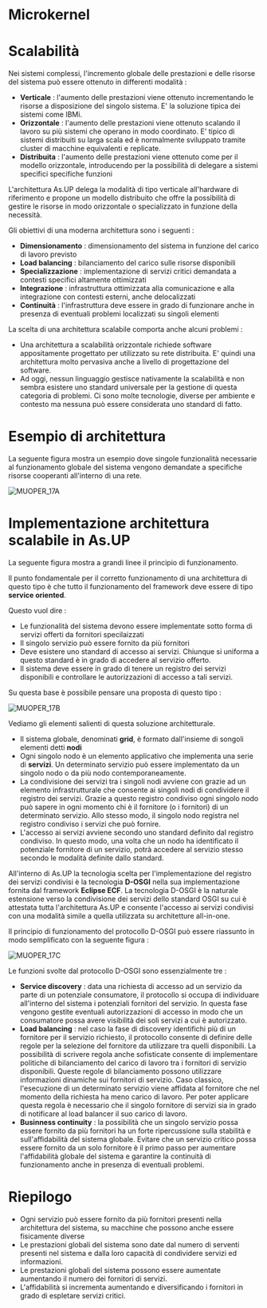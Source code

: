 # Microkernel

# Scalabilità

Nei sistemi complessi, l'incremento globale delle prestazioni e delle risorse del sistema può essere ottenuto in differenti modalità : 



- **Verticale** :  l'aumento delle prestazioni viene ottenuto incrementando le risorse a disposizione del singolo sistema.
E' la soluzione tipica dei sistemi come IBMi.
- **Orizzontale** :  l'aumento delle prestazioni viene ottenuto scalando il lavoro su più sistemi che operano in modo coordinato. E' tipico di sistemi distribuiti su larga scala ed è normalmente sviluppato tramite cluster di macchine equivalenti e replicate.
- **Distribuita** :  l'aumento delle prestazioni viene ottenuto come per il modello orizzontale, introducendo per la possibilità di delegare a sistemi specifici specifiche funzioni


L'architettura As.UP delega la modalità di tipo verticale all'hardware di riferimento e propone un modello distribuito che offre la possibilità di gestire le risorse in modo orizzontale o specializzato in funzione della necessità.

Gli obiettivi di una moderna architettura sono i seguenti : 


- **Dimensionamento** :  dimensionamento del sistema in funzione del carico di lavoro previsto
- **Load balancing** :  bilanciamento del carico sulle risorse disponibili
- **Specializzazione** :  implementazione di servizi critici demandata a contesti specifici altamente ottimizzati
- **Integrazione** :   infrastruttura ottimizzata alla comunicazione e alla integrazione con contesti esterni, anche delocalizzati
- **Continuità** :  l'infrastruttura deve essere in grado di funzionare anche in presenza di eventuali problemi localizzati su singoli
elementi


La scelta di una architettura scalabile comporta anche alcuni problemi : 


- Una architettura a scalabilità orizzontale richiede software appositamente progettato per utilizzato su rete distribuita. E' quindi
una architettura molto pervasiva anche a livello di progettazione del software.
- Ad oggi, nessun linguaggio gestisce nativamente la scalabilità e non sembra esistere uno standard universale per la
gestione di questa categoria di problemi. Ci sono molte tecnologie, diverse per ambiente e contesto ma nessuna può
essere considerata uno standard di fatto.


# Esempio di architettura

La seguente figura mostra un esempio dove singole funzionalità necessarie al funzionamento globale
del sistema vengono demandate a specifiche risorse cooperanti all'interno di una rete.

![MUOPER_17A](https://doc.smeup.com/immagini/MUOPER_17/MUOPER_17A.png)

# Implementazione architettura scalabile in As.UP

La seguente figura mostra a grandi linee il principio di funzionamento.

Il punto fondamentale per il corretto funzionamento di una architettura di questo tipo è che tutto il funzionamento
del framework deve essere di tipo  **service oriented**.

Questo vuol dire : 


- Le funzionalità del sistema devono essere implementate sotto forma di servizi offerti da fornitori specilaizzati
- Il singolo servizio può essere fornito da più fornitori
- Deve esistere uno standard di accesso ai servizi. Chiunque si uniforma a questo standard è in grado di
accedere al servizio offerto.
- Il sistema deve essere in grado di tenere un registro dei servizi disponibili e controllare le autorizzazioni di
accesso a tali servizi.


Su questa base è possibile pensare una proposta di questo tipo : 

![MUOPER_17B](https://doc.smeup.com/immagini/MUOPER_17/MUOPER_17B.png)

Vediamo gli elementi salienti di questa soluzione architetturale.


- Il sistema globale, denominati **grid**,  è formato dall'insieme di songoli elementi detti **nodi**
- Ogni singolo nodo è un elemento applicativo che implementa una serie di **servizi**. Un determinato
servizio può essere implementato da un singolo nodo o da più nodo contemporaneamente.
- La condivisione dei servizi tra i singoli nodi avviene con grazie ad un elemento infrastrutturale che consente
ai singoli nodi di condividere il registro dei servizi. Grazie a questo registro condiviso ogni singolo nodo può
sapere in ogni momento chi è il fornitore (o i fornitori) di un determinato servizio. Allo stesso modo, il singolo
nodo registra nel registro condiviso i servizi che può fornire.
- L'accesso ai servizi avviene secondo uno standard definito dal registro condiviso. In questo modo, una volta
che un nodo ha identificato il potenziale fornitore di un servizio, potrà accedere al servizio stesso secondo le
modalità definite dallo standard.



All'interno di As.UP la tecnologia scelta per l'implementazione del registro dei servizi condivisi è la tecnologia
**D-OSGI** nella sua implementazione fornita dal framework **Eclipse ECF**. La tecnologia D-OSGI è
la naturale estensione verso la condivisione dei servizi dello standard OSGI su cui è attestata tutta l'architettura
As.UP e consente l'accesso ai servizi condivisi con una modalità simile a quella utilizzata su architetture
all-in-one.

Il principio di funzionamento del protocollo D-OSGI può essere riassunto in modo semplificato con la seguente
figura : 

![MUOPER_17C](https://doc.smeup.com/immagini/MUOPER_17/MUOPER_17C.png)

Le funzioni svolte dal protocollo D-OSGI sono essenzialmente tre : 


- **Service discovery** :  data una richiesta di accesso ad un servizio da parte di un potenziale consumatore,
il protocollo si occupa di individuare all'interno del sistema i potenziali fornitori del servizio. In questa fase vengono
gestite eventuali autorizzazioni di accesso in modo che un consumatore possa avere visibilità dei soli servizi a cui
è autorizzato.
- **Load balancing** :  nel caso la fase di discovery identifichi più di un fornitore per il servizio richiesto, il
protocollo consente di definire delle regole per la selezione del fornitore da utilizzare tra quelli disponibili. La
possibilità di scrivere regola anche sofisticate consente di implementare politiche di bilanciamento del carico di lavoro
tra i fornitori di servizio disponibili. Queste regole di bilanciamento possono utilizzare informazioni dinamiche sui
fornitori di servizio. Caso classico, l'esecuzione di un determinato servizio viene affidata al fornitore che nel momento
della richiesta ha meno carico di lavoro. Per poter applicare questa regola è necessario che il singolo fornitore di
servizi sia in grado di notificare al load balancer il suo carico di lavoro.
- **Businness continuity** :  la possibilità che un singolo servizio possa essere fornito da più fornitori ha un forte
ripercussione sulla stabilità e sull'affidabilità del sistema globale. Evitare che un servizio critico possa essere fornito
da un solo fornitore è il primo passo per aumentare l'affidabilità globale del sistema e garantire la continuità di
funzionamento anche in presenza di eventuali problemi.


# Riepilogo


- Ogni servizio può essere fornito da più fornitori presenti nella architettura del sistema, su macchine che possono
anche essere fisicamente diverse
- Le prestazioni globali del sistema sono date dal numero di serventi presenti nel sistema e dalla loro capacità di
condividere servizi ed informazioni.
- Le prestazioni globali del sistema possono essere aumentate aumentando il numero dei fornitori di servizi.
- L'affidabilità si incrementa aumentando e diversificando i fornitori in grado di espletare servizi critici.







